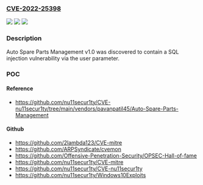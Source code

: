 ### [CVE-2022-25398](https://cve.mitre.org/cgi-bin/cvename.cgi?name=CVE-2022-25398)
![](https://img.shields.io/static/v1?label=Product&message=n%2Fa&color=blue)
![](https://img.shields.io/static/v1?label=Version&message=n%2Fa&color=blue)
![](https://img.shields.io/static/v1?label=Vulnerability&message=n%2Fa&color=brighgreen)

### Description

Auto Spare Parts Management v1.0 was discovered to contain a SQL injection vulnerability via the user parameter.

### POC

#### Reference
- https://github.com/nu11secur1ty/CVE-nu11secur1ty/tree/main/vendors/pavanpatil45/Auto-Spare-Parts-Management

#### Github
- https://github.com/2lambda123/CVE-mitre
- https://github.com/ARPSyndicate/cvemon
- https://github.com/Offensive-Penetration-Security/OPSEC-Hall-of-fame
- https://github.com/nu11secur1ty/CVE-mitre
- https://github.com/nu11secur1ty/CVE-nu11secur1ty
- https://github.com/nu11secur1ty/Windows10Exploits

